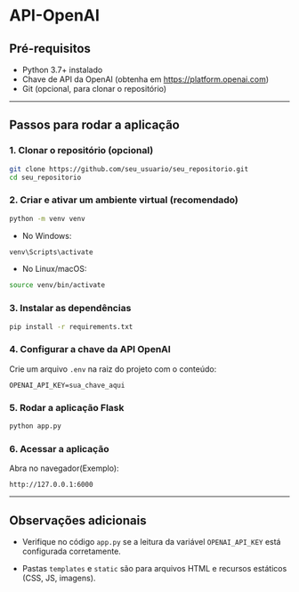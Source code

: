 # API-OpenAI

## Pré-requisitos

- Python 3.7+ instalado
- Chave de API da OpenAI (obtenha em https://platform.openai.com)
- Git (opcional, para clonar o repositório)

---

## Passos para rodar a aplicação

### 1. Clonar o repositório (opcional)

```bash
git clone https://github.com/seu_usuario/seu_repositorio.git
cd seu_repositorio
````

### 2. Criar e ativar um ambiente virtual (recomendado)

```bash
python -m venv venv
```

* No Windows:

```bash
venv\Scripts\activate
```

* No Linux/macOS:

```bash
source venv/bin/activate
```

### 3. Instalar as dependências

```bash
pip install -r requirements.txt
```

### 4. Configurar a chave da API OpenAI

Crie um arquivo `.env` na raiz do projeto com o conteúdo:

```
OPENAI_API_KEY=sua_chave_aqui
```

### 5. Rodar a aplicação Flask

```bash
python app.py
```
### 6. Acessar a aplicação

Abra no navegador(Exemplo):

```
http://127.0.0.1:6000
```

---

## Observações adicionais

* Verifique no código `app.py` se a leitura da variável `OPENAI_API_KEY` está configurada corretamente.

* Pastas `templates` e `static` são para arquivos HTML e recursos estáticos (CSS, JS, imagens).


